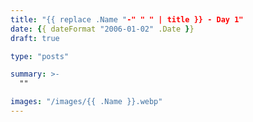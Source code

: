 ```yaml
---
title: "{{ replace .Name "-" " " | title }} - Day 1"
date: {{ dateFormat "2006-01-02" .Date }}
draft: true

type: "posts"

summary: >-
  ""

images: "/images/{{ .Name }}.webp"
---
```

